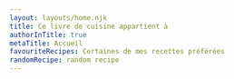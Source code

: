 ```yaml
---
layout: layouts/home.njk
title: Ce livre de cuisine appartient à
authorInTitle: true
metaTitle: Accueil
favouriteRecipes: Certaines de mes recettes préférées
randomRecipe: random recipe
---
```

